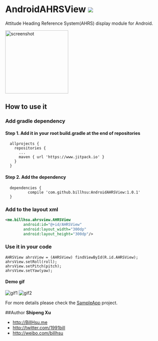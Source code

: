 AndroidAHRSView [![](https://www.jitpack.io/v/billhsu/AndroidAHRSView.svg)](https://www.jitpack.io/#billhsu/AndroidAHRSView)
================

Attitude Heading Reference System(AHRS) display module for Android. 

<img src="https://raw.githubusercontent.com/billhsu/AndroidAHRSView/master/doc/androidAHRS.png" alt="screenshot" width="200" height="200"/>

## How to use it

### Add gradle dependency

#### Step 1. Add it in your root build.gradle at the end of repositories

```
  allprojects {
    repositories {
      ...
      maven { url 'https://www.jitpack.io' }
    }
  }
```

#### Step 2. Add the dependency

```
  dependencies {
          compile 'com.github.billhsu:AndroidAHRSView:1.0.1'
  }
```

### Add to the layout xml

```xml
<me.billhsu.ahrsview.AHRSView
        android:id="@+id/AHRSView"
        android:layout_width="300dp"
        android:layout_height="300dp"/>
```

### Use it in your code

```
AHRSView ahrsView = (AHRSView) findViewById(R.id.AHRSView);
ahrsView.setRoll(roll);
ahrsView.setPitch(pitch);
ahrsView.setYaw(yaw);
```

#### Demo gif
![gif1](https://raw.githubusercontent.com/billhsu/AndroidAHRSView/master/doc/demo1.gif)
![gif2](https://raw.githubusercontent.com/billhsu/AndroidAHRSView/master/doc/demo2.gif)

For more details please check the [SampleApp](https://github.com/billhsu/AndroidAHRSView/blob/master/SampleApp/) project.  

##Author
**Shipeng Xu**

+ http://BillHsu.me
+ http://twitter.com/1991bill
+ http://weibo.com/billhsu
